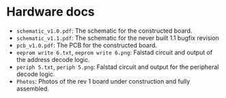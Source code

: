 # Hardware docs

 - `schematic_v1.0.pdf`: The schematic for the constructed board.
 - `schematic_v1.1.pdf`: The schematic for the never built 1.1 bugfix revision
 - `pcb_v1.0.pdf`: The PCB for the constructed board.
 - `eeprom write 6.txt`, `eeprom write 6.png`: Falstad circuit and output of the address decode logic.
 - `periph 5.txt`, `periph 5.png`: Falstad circuit and output for the peripheral decode logic.
 - `Photos`: Photos of the rev 1 board under construction and fully assembled.
